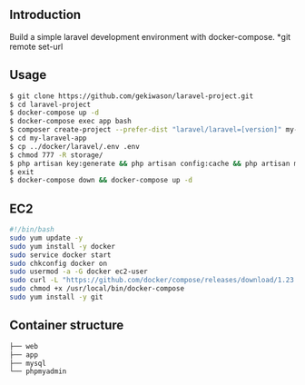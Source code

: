 ## Introduction

Build a simple laravel development environment with docker-compose.
*git remote set-url 

## Usage

```bash
$ git clone https://github.com/gekiwason/laravel-project.git
$ cd laravel-project
$ docker-compose up -d
$ docker-compose exec app bash
$ composer create-project --prefer-dist "laravel/laravel=[version]" my-laravel-app
$ cd my-laravel-app
$ cp ../docker/laravel/.env .env
$ chmod 777 -R storage/ 
$ php artisan key:generate && php artisan config:cache && php artisan migrate 
$ exit
$ docker-compose down && docker-compose up -d
```

## EC2

```bash
#!/bin/bash
sudo yum update -y
sudo yum install -y docker
sudo service docker start
sudo chkconfig docker on
sudo usermod -a -G docker ec2-user
sudo curl -L "https://github.com/docker/compose/releases/download/1.23.2/docker-compose-$(uname -s)-$(uname -m)" -o /usr/local/bin/docker-compose
sudo chmod +x /usr/local/bin/docker-compose
sudo yum install -y git
```

## Container structure

```bash
├── web
├── app
├── mysql
└── phpmyadmin
```
